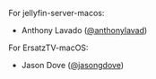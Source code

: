 For jellyfin-server-macos:
* Anthony Lavado ([@anthonylavad](https://github.com/anthonylavado))

For ErsatzTV-macOS:
* Jason Dove ([@jasongdove](https://github.com/jasongdove))
